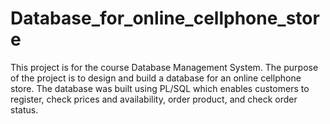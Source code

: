 # Database_for_online_cellphone_store
This project is for the course Database Management System. The purpose of the project is to design and build a database for an online cellphone store. The database was built using PL/SQL which enables customers to register, check prices and availability, order product, and check order status.
